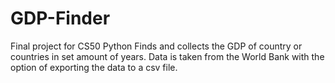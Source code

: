 # GDP-Finder
Final project for CS50 Python
Finds and collects the GDP of country or countries in set amount of years. Data is taken from the World Bank with the option of exporting the data to a csv file.
